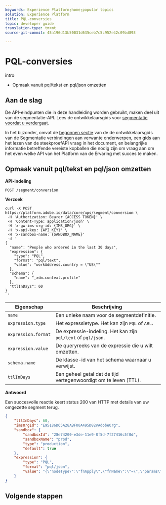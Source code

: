 ```yaml
---
keywords: Experience Platform;home;popular topics
solution: Experience Platform
title: PQL-conversies
topic: developer guide
translation-type: tm+mt
source-git-commit: 45a196d13b50031d635ceb7c5c952e42c09bd893

---
```



# PQL-conversies

intro

- Opmaak vanuit pql/tekst en pql/json omzetten

## Aan de slag

De API-eindpunten die in deze handleiding worden gebruikt, maken deel uit van de segmentatie-API. Lees de ontwikkelaarsgids voor [segmentatie voordat u verdergaat](./getting-started.md).

In het bijzonder, omvat de [begonnen sectie](./getting-started.md#getting-started) van de de ontwikkelaarsgids van de Segmentatie verbindingen aan verwante onderwerpen, een gids aan het lezen van de steekproefAPI vraag in het document, en belangrijke informatie betreffende vereiste kopballen die nodig zijn om vraag aan om het even welke API van het Platform van de Ervaring met succes te maken.

## Opmaak vanuit pql/tekst en pql/json omzetten

**API-indeling**

```http
POST /segment/conversion
```

**Verzoek**

```shell
curl -X POST https://platform.adobe.io/data/core/ups/segment/conversion \
 -H 'Authorization: Bearer {ACCESS_TOKEN}' \
 -H 'Content-Type: application/json' \
 -H 'x-gw-ims-org-id: {IMS_ORG}' \
 -H 'x-api-key: {API_KEY}' \
 -H 'x-sandbox-name: {SANDBOX_NAME}'
 -d '
{
  "name": "People who ordered in the last 30 days",
  "expression": {
    "type": "PQL",
    "format": "pql/text",
    "value": "workAddress.country = \"US\""
  },
  "schema": {
    "name": "_xdm.context.profile"
  },
  "ttlInDays": 60
}
 '
```

| Eigenschap | Beschrijving |
| -------- | ----------- |
| `name` | Een unieke naam voor de segmentdefinitie. |
| `expression.type` | Het expressietype. Het kan zijn `PQL` of `ARL`. |
| `expression.format` | De expressie-indeling. Het kan zijn `pql/text` of `pql/json`. |
| `expression.value` | De queryreeks van de expressie die u wilt omzetten. |
| `schema.name` | De klasse-id van het schema waarnaar u verwijst. |
| `ttlInDays` | Een geheel getal dat de tijd vertegenwoordigt om te leven (TTL). |

**Antwoord**

Een succesvolle reactie keert status 200 van HTTP met details van uw omgezette segment terug.

```json
{
    "ttlInDays": 60,
    "imsOrgId": "E95186D65A28ABF00A495D82@AdobeOrg",
    "sandbox": {
        "sandboxId": "28e74200-e3de-11e9-8f5d-7f27416c5f0d",
        "sandboxName": "prod",
        "type": "production",
        "default": true
    },
    "expression": {
        "type": "PQL",
        "format": "pql/json",
        "value": "{\"nodeType\":\"fnApply\",\"fnName\":\"=\",\"params\":[{\"nodeType\":\"fieldLookup\",\"fieldName\":\"country\",\"object\":{\"nodeType\":\"fieldLookup\",\"fieldName\":\"workAddress\",\"object\":{\"nodeType\":\"parameterReference\",\"position\":1}}},{\"nodeType\":\"literal\",\"literalType\":\"String\",\"value\":\"US\"}]}"
    }
}
```

## Volgende stappen
